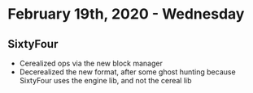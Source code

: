 ---
---

# February 19th, 2020 - Wednesday


## SixtyFour
- Cerealized ops via the new block manager
- Decerealized the new format, after some ghost hunting because SixtyFour uses the engine lib, and not the cereal lib


